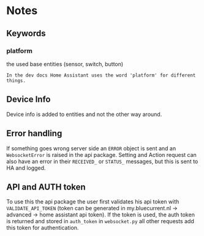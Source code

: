 # Notes

## Keywords

### platform

the used base entities (sensor, switch, button)

```{note}
In the dev docs Home Assistant uses the word 'platform' for different things.
```

## Device Info

Device info is added to entities and not the other way around.

## Error handling

If something goes wrong server side an `ERROR` object is sent and an `WebsocketError` is raised in the api package. Setting and Action request can also have an error in their `RECEIVED_` or `STATUS_` messages, but this is sent to HA and logged.

## API and AUTH token

To use this the api package the user first validates his api token with `VALIDATE_API_TOKEN` (token can be generated in my.bluecurrent.nl -> advanced -> home assistant api token). If the token is used, the auth token is returned and stored in `auth_token` in `websocket.py` all other requests add this token for authentication.

